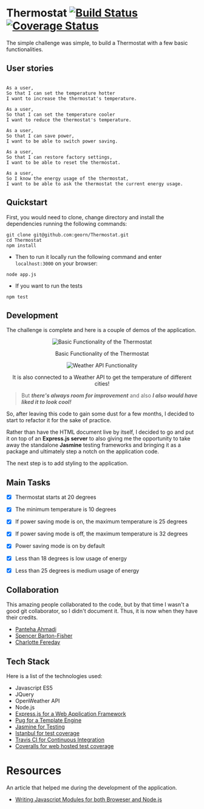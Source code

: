 # Thermostat [![Build Status](https://travis-ci.org/georn/Thermostat.svg?branch=master)](https://travis-ci.org/georn/Thermostat) [![Coverage Status](https://coveralls.io/repos/github/georn/Thermostat/badge.svg?branch=master)](https://coveralls.io/github/georn/Thermostat?branch=master)

The simple challenge was simple, to build a Thermostat with a few basic functionalities.

## User stories

```

As a user,
So that I can set the temperature hotter
I want to increase the thermostat's temperature.

As a user,
So that I can set the temperature cooler
I want to reduce the thermostat's temperature.

As a user,
So that I can save power,
I want to be able to switch power saving.

As a user,
So that I can restore factory settings,
I want to be able to reset the thermostat.

As a user,
So I know the energy usage of the thermostat,
I want to be able to ask the thermostat the current energy usage.

```

## Quickstart

First, you would need to clone, change directory and install the dependencies running the following commands:

```
git clone git@github.com:georn/Thermostat.git
cd Thermostat
npm install
```

* Then to run it locally run the following command and enter `localhost:3000` on your browser:
```
node app.js
```

* If you want to run the tests
```
npm test
```

## Development

The challenge is complete and here is a couple of demos of the application.
<p align="center">
  <img src="https://media.giphy.com/media/xUNda68Rmk9b4hdm12/giphy.gif" alt="Basic Functionality of the Thermostat" />
</p>
<p align="center">
Basic Functionality of the Thermostat
</p>
<p align="center">
  <img src="https://media.giphy.com/media/l4Epic42MqlVF6VHO/giphy.gif" alt="Weather API Functionality" />
</p>
<p align="center">
It is also connected to a Weather API to get the temperature of different cities!
</p>

> But ***there's always room for improvement*** and also ***I also would have liked it to look cool!***

So, after leaving this code to gain some dust for a few months, I decided to start to refactor it for the sake of practice.

Rather than have the HTML document live by itself, I decided to go and put it on top of an **Express.js server** to also giving me the opportunity to take away the standalone **Jasmine** testing frameworks and bringing it as a package and ultimately step a notch on the application code.

The next step is to add styling to the application.


## Main Tasks

- [x] Thermostat starts at 20 degrees
- [x] The minimum temperature is 10 degrees
- [x] If power saving mode is on, the maximum temperature is 25 degrees
- [x] If power saving mode is off, the maximum temperature is 32 degrees
- [x] Power saving mode is on by default
- [x] Less than 18 degrees is low usage of energy
- [x] Less than 25 degrees is medium usage of energy


## Collaboration

This amazing people collaborated to the code, but by that time I wasn't a good git collaborator, so I didn't document it. Thus, it is now when they have their credits.

* [Panteha Ahmadi](https://github.com/panteha)
* [Spencer Barton-Fisher](https://github.com/spencerbf)
* [Charlotte Fereday](https://github.com/charlottebrf)

## Tech Stack

Here is a list of the technologies used:

- Javascript ES5
- JQuery
- OpenWeather API
- Node.js
- [Express.js for a Web Application Framework](https://expressjs.com/)
- [Pug for a Template Engine](https://pugjs.org)
- [Jasmine for Testing](https://jasmine.github.io/)
- [Istanbul for test coverage](https://istanbul.js.org/)
- [Travis CI for Continuous Integration](https://travis-ci.org/)
- [Coveralls for web hosted test coverage](https://coveralls.io)

# Resources

An article that helped me during the development of the application.

- [Writing Javascript Modules for both Broweser and Node.js](http://www.matteoagosti.com/blog/2013/02/24/writing-javascript-modules-for-both-browser-and-node/)
